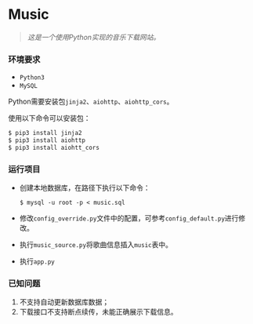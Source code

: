 # Music
> *这是一个使用Python实现的音乐下载网站。*

### 环境要求
* `Python3`
* `MySQL`

Python需要安装包`jinja2`、`aiohttp`、`aiohttp_cors`。

使用以下命令可以安装包：

```bash
$ pip3 install jinja2
$ pip3 install aiohttp
$ pip3 install aiohtt_cors
```
### 运行项目

- 创建本地数据库，在路径下执行以下命令：

    ```$ mysql -u root -p < music.sql ```

- 修改`config_override.py`文件中的配置，可参考`config_default.py`进行修改。

- 执行`music_source.py`将歌曲信息插入`music`表中。
- 执行`app.py`

### 已知问题
1. 不支持自动更新数据库数据；
2. 下载接口不支持断点续传，未能正确展示下载信息。

